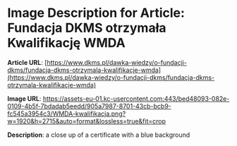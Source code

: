 # Image Description for Article: Fundacja DKMS otrzymała Kwalifikację WMDA
**Article URL**: [https://www.dkms.pl/dawka-wiedzy/o-fundacji-dkms/fundacja-dkms-otrzymala-kwalifikacje-wmda](https://www.dkms.pl/dawka-wiedzy/o-fundacji-dkms/fundacja-dkms-otrzymala-kwalifikacje-wmda)

**Image URL**: https://assets-eu-01.kc-usercontent.com:443/bed48093-082e-0109-4b5f-7bdadab5eedd/905a7987-8701-43cb-bcb9-fc545a3954c3/WMDA-kwalifikacja.png?w=1920&h=2715&auto=format&lossless=true&fit=crop

**Description**: a close up of a certificate with a blue background

